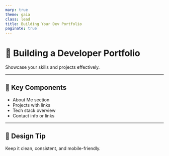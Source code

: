 ```yaml
---
marp: true
theme: gaia
class: lead
title: Building Your Dev Portfolio
paginate: true
---
```


# 💼 Building a Developer Portfolio

Showcase your skills and projects effectively.

---

## 🧩 Key Components

- About Me section
- Projects with links
- Tech stack overview
- Contact info or links

---

## 🎨 Design Tip

Keep it clean, consistent, and mobile-friendly.

